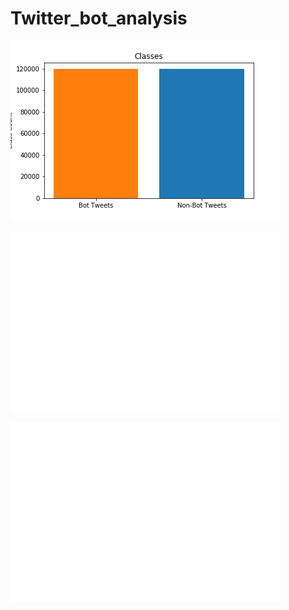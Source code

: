 # Twitter_bot_analysis




![](/plots/class_count.png)



![](/plots/word_count_cloud.png)


![](/plots/svd_cloud.png)
